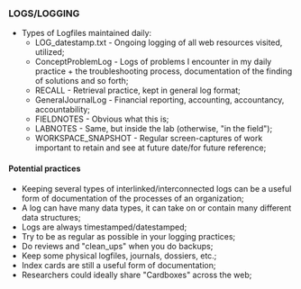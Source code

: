 ### LOGS/LOGGING
* Types of Logfiles maintained daily:
    * LOG_datestamp.txt - Ongoing logging of all web resources visited, utilized;
    * ConceptProblemLog - Logs of problems I encounter in my daily practice + the troubleshooting process, documentation of the finding of solutions and so forth;
    * RECALL - Retrieval practice, kept in general log format;
    * GeneralJournalLog - Financial reporting, accounting, accountancy, accountability;
    * FIELDNOTES - Obvious what this is;
    * LABNOTES - Same, but inside the lab (otherwise, "in the field");
    * WORKSPACE_SNAPSHOT - Regular screen-captures of work important to retain and see at future date/for future reference;

#### Potential practices
* Keeping several types of interlinked/interconnected logs can be a useful form of documentation of the processes of an organization;
* A log can have many data types, it can take on or contain many different data structures;
* Logs are always timestamped/datestamped;
* Try to be as regular as possible in your logging practices;
* Do reviews and "clean_ups" when you do backups;
* Keep some physical logfiles, journals, dossiers, etc.;
* Index cards are still a useful form of documentation;
* Researchers could ideally share "Cardboxes" across the web;
